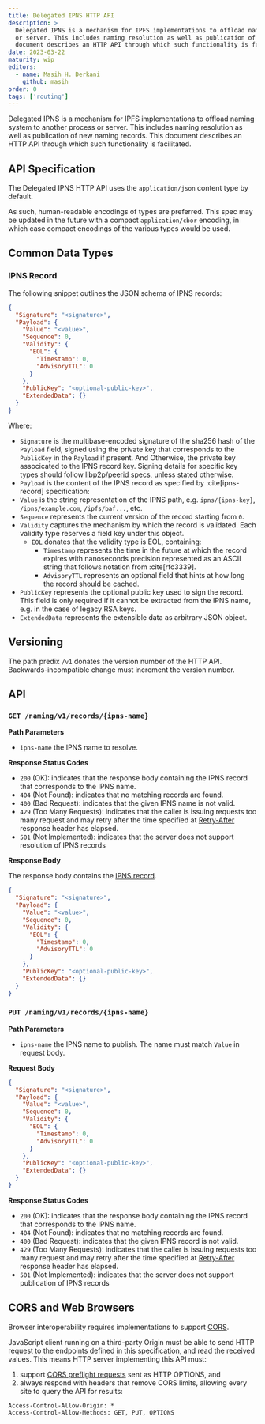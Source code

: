 ```yaml
---
title: Delegated IPNS HTTP API
description: >
  Delegated IPNS is a mechanism for IPFS implementations to offload naming system to another process
  or server. This includes naming resolution as well as publication of new naming records. This
  document describes an HTTP API through which such functionality is facilitated.
date: 2023-03-22
maturity: wip
editors:
  - name: Masih H. Derkani
    github: masih
order: 0
tags: ['routing']
---
```


Delegated IPNS is a mechanism for IPFS implementations to offload naming system to another process
or server. This includes naming resolution as well as publication of new naming records. This
document describes an HTTP API through which such functionality is facilitated.

## API Specification

The Delegated IPNS HTTP API uses the `application/json` content type by default.

As such, human-readable encodings of types are preferred. This spec may be updated in the future
with a compact `application/cbor` encoding, in which case compact encodings of the various types
would be used.

## Common Data Types

### IPNS Record

The following snippet outlines the JSON schema of IPNS records:

```json
{
  "Signature": "<signature>",
  "Payload": {
    "Value": "<value>",
    "Sequence": 0,
    "Validity": {
      "EOL": {
        "Timestamp": 0,
        "AdvisoryTTL": 0
      }
    },
    "PublicKey": "<optional-public-key>",
    "ExtendedData": {}
  }
}
```

Where:

- `Signature` is the multibase-encoded signature of the sha256 hash of the `Payload` field, signed
  using the private key that corresponds to the `PublicKey` in the `Payload` if present. And
  Otherwise, the private key associcated to the IPNS record key. Signing details for specific key
  types should
  follow [libp2p/peerid specs](https://github.com/libp2p/specs/blob/master/peer-ids/peer-ids.md#key-types),
  unless stated otherwise.
- `Payload` is the content of the IPNS record as specified
  by :cite[ipns-record] specification:
- `Value` is the string representation of the IPNS path,
  e.g. `ipns/{ipns-key}`, `/ipns/example.com`, `/ipfs/baf...`, etc.
- `Sequence` represents the current version of the record starting from `0`.
- `Validity` captures the mechanism by which the record is validated. Each validity type reserves a
  field key under this object.
  - `EOL` donates that the validity type is EOL, containing:
    - `Timestamp` represents the time in the future at which the record expires with nanoseconds
       precision represented as an ASCII string that follows notation
       from :cite[rfc3339].
    - `AdvisoryTTL` represents an optional field that hints at how long the record should be
       cached.
- `PublicKey` represents the optional public key used to sign the record. This field is only
  required if it cannot be extracted from the IPNS name, e.g. in the case of legacy RSA keys.
- `ExtendedData` represents the extensible data as arbitrary JSON object.

## Versioning

The path predix `/v1` donates the version number of the HTTP API. Backwards-incompatible change must
increment the version number.

## API

### `GET /naming/v1/records/{ipns-name}`

**Path Parameters**

- `ipns-name` the IPNS name to resolve.

**Response Status Codes**

- `200` (OK): indicates that the response body containing the IPNS record that corresponds to the
  IPNS name.
- `404` (Not Found): indicates that no matching records are found.
- `400` (Bad Request): indicates that the given IPNS name is not valid.
- `429` (Too Many Requests): indicates that the caller is issuing requests too many request and may
  retry after the time specified
  at [Retry-After](https://developer.mozilla.org/en-US/docs/Web/HTTP/Headers/Retry-After) response
  header has elapsed.
- `501` (Not Implemented): indicates that the server does not support resolution of IPNS records

**Response Body**

The response body contains the [IPNS record](#ipns-record).

```json
{
  "Signature": "<signature>",
  "Payload": {
    "Value": "<value>",
    "Sequence": 0,
    "Validity": {
      "EOL": {
        "Timestamp": 0,
        "AdvisoryTTL": 0
      }
    },
    "PublicKey": "<optional-public-key>",
    "ExtendedData": {}
  }
}
```

### `PUT /naming/v1/records/{ipns-name}`

**Path Parameters**

- `ipns-name` the IPNS name to publish. The name must match `Value` in request body.

**Request Body**

```json
{
  "Signature": "<signature>",
  "Payload": {
    "Value": "<value>",
    "Sequence": 0,
    "Validity": {
      "EOL": {
        "Timestamp": 0,
        "AdvisoryTTL": 0
      }
    },
    "PublicKey": "<optional-public-key>",
    "ExtendedData": {}
  }
}
```

**Response Status Codes**

- `200` (OK): indicates that the response body containing the IPNS record that corresponds to the
  IPNS name.
- `404` (Not Found): indicates that no matching records are found.
- `400` (Bad Request): indicates that the given IPNS record is not valid.
- `429` (Too Many Requests): indicates that the caller is issuing requests too many request and may
  retry after the time specified
  at [Retry-After](https://developer.mozilla.org/en-US/docs/Web/HTTP/Headers/Retry-After) response
  header has elapsed.
- `501` (Not Implemented): indicates that the server does not support publication of IPNS records

## CORS and Web Browsers

Browser interoperability requires implementations to support
[CORS](https://developer.mozilla.org/en-US/docs/Web/HTTP/CORS).

JavaScript client running on a third-party Origin must be able to send HTTP request to the endpoints
defined in this specification, and read the received values. This means HTTP server implementing
this API must:

1. support [CORS preflight requests](https://developer.mozilla.org/en-US/docs/Glossary/Preflight_request) sent as HTTP OPTIONS, and
2. always respond with headers that remove CORS limits, allowing every site to query the API for results:

```plaintext
Access-Control-Allow-Origin: *
Access-Control-Allow-Methods: GET, PUT, OPTIONS
```
